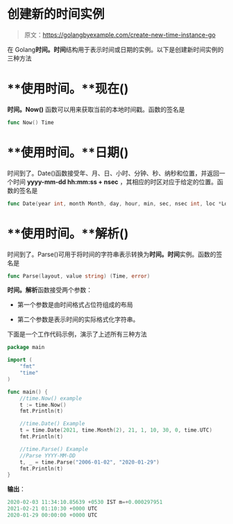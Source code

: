 # 创建新的时间实例

> 原文：<https://golangbyexample.com/create-new-time-instance-go>

在 Golang**时间。时间**结构用于表示时间或日期的实例。以下是创建新时间实例的三种方法

# **使用时间。**现在()

**时间。Now()** 函数可以用来获取当前的本地时间戳。函数的签名是

```go
func Now() Time
```

# **使用时间。**日期()

时间到了。Date()函数接受年、月、日、小时、分钟、秒、纳秒和位置，并返回一个时间 **yyyy-mm-dd hh:mm:ss + nsec** ，其相应的时区对应于给定的位置。函数的签名是

```go
func Date(year int, month Month, day, hour, min, sec, nsec int, loc *Location) Time
```

# **使用时间。**解析()

时间到了。Parse()可用于将时间的字符串表示转换为**时间。时间**实例。函数的签名是

```go
func Parse(layout, value string) (Time, error)
```

**时间。解析**函数接受两个参数：

*   第一个参数是由时间格式占位符组成的布局

*   第二个参数是表示时间的实际格式化字符串。

下面是一个工作代码示例，演示了上述所有三种方法

```go
package main

import (
    "fmt"
    "time"
)

func main() {
    //time.Now() example
    t := time.Now()
    fmt.Println(t)

    //time.Date() Example
    t = time.Date(2021, time.Month(2), 21, 1, 10, 30, 0, time.UTC)
    fmt.Println(t)

    //time.Parse() Example
    //Parse YYYY-MM-DD
    t, _ = time.Parse("2006-01-02", "2020-01-29")
    fmt.Println(t)
}
```

**输出**：

```go
2020-02-03 11:34:10.85639 +0530 IST m=+0.000297951
2021-02-21 01:10:30 +0000 UTC
2020-01-29 00:00:00 +0000 UTC
```